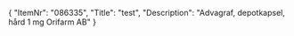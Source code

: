 {
  "ItemNr": "086335",
  "Title": "test",
  "Description": "Advagraf, depotkapsel, hård 1 mg Orifarm AB"
}